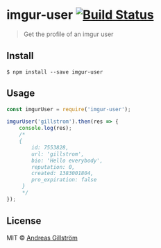 # imgur-user [![Build Status](https://travis-ci.org/gillstrom/imgur-user.svg?branch=master)](https://travis-ci.org/gillstrom/imgur-user)

> Get the profile of an imgur user


## Install

```
$ npm install --save imgur-user
```


## Usage

```js
const imgurUser = require('imgur-user');

imgurUser('gillstrom').then(res => {
	console.log(res);
	/*
	{ 
		id: 7553828,
		url: 'gillstrom',
		bio: 'Hello everybody',
		reputation: 0,
		created: 1383001804,
		pro_expiration: false
	 }
	 */
});
```


## License

MIT © [Andreas Gillström](http://github.com/gillstrom)
